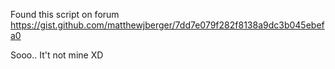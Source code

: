 Found this script on forum https://gist.github.com/matthewjberger/7dd7e079f282f8138a9dc3b045ebefa0

Sooo.. It't not mine XD
